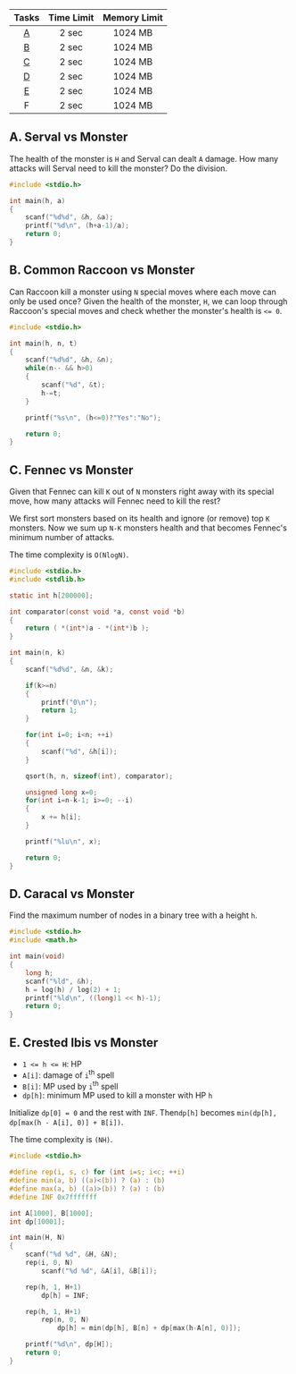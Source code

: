
| Tasks | Time Limit | Memory Limit |
|:-:|:-:|:-:|
|[A](#A)|2 sec|1024 MB|
|[B](#B)|2 sec|1024 MB|
|[C](#C)|2 sec|1024 MB|
|[D](#D)|2 sec|1024 MB|
|[E](#E)|2 sec|1024 MB|
|F|2 sec|1024 MB|

<div class="divider"></div>

## A. Serval vs Monster<a id="A"></a>
The health of the monster is `H` and Serval can dealt `A` damage.
How many attacks will Serval need to kill the monster? Do the division.

```c
#include <stdio.h>

int main(h, a)
{
    scanf("%d%d", &h, &a);
    printf("%d\n", (h+a-1)/a);
    return 0;
}
```

<div class="divider"></div>

## B. Common Raccoon vs Monster <a id="B"></a>

Can Raccoon kill a monster using `N` special moves where each move can only be used once?
Given the health of the monster, `H`, we can loop through Raccoon's special moves and 
check whether the monster's health is `<= 0`.

```c
#include <stdio.h>

int main(h, n, t)
{
    scanf("%d%d", &h, &n);
    while(n-- && h>0)
    {
        scanf("%d", &t);
        h-=t;
    }

    printf("%s\n", (h<=0)?"Yes":"No");

    return 0;
}
```

<div class="divider"></div>

## C. Fennec vs Monster <a id="C"></a>
Given that Fennec can kill `K` out of `N` monsters right away with its special move, 
how many attacks will Fennec need to kill the rest?

We first sort monsters based on its health and ignore (or remove) top `K` monsters.
Now we sum up `N-K` monsters health and that becomes Fennec's minimum number of attacks.

The time complexity is `O(NlogN)`.

```c
#include <stdio.h>
#include <stdlib.h>

static int h[200000];

int comparator(const void *a, const void *b)
{
    return ( *(int*)a - *(int*)b );
}

int main(n, k)
{
    scanf("%d%d", &n, &k);

    if(k>=n) 
    {
        printf("0\n");
        return 1;
    }

    for(int i=0; i<n; ++i)
    {
        scanf("%d", &h[i]);
    }

    qsort(h, n, sizeof(int), comparator);

    unsigned long x=0;
    for(int i=n-k-1; i>=0; --i)
    {
        x += h[i];
    }

    printf("%lu\n", x);

    return 0;
}
```

<div class="divider"></div>

## D. Caracal vs Monster <a id="D"></a>

Find the maximum number of nodes in a binary tree with a height `h`.

```c
#include <stdio.h>
#include <math.h>

int main(void)
{
    long h;
    scanf("%ld", &h);
    h = log(h) / log(2) + 1;
    printf("%ld\n", ((long)1 << h)-1);
    return 0;
}
```

<div class="divider"></div>

## E. Crested Ibis vs Monster <a id="E"></a>  

- `1 <= h <= H`: HP
- `A[i]`: damage of `i`<sup>th</sup> spell
- `B[i]`: MP used by `i`<sup>th</sup> spell
- `dp[h]`: minimum MP used to kill a monster with HP `h`

Initialize `dp[0] = 0` and the rest with `INF`. 
Then`dp[h]` becomes `min(dp[h], dp[max(h - A[i], 0)] + B[i])`.

The time complexity is `(NH)`.

```c
#include <stdio.h>

#define rep(i, s, c) for (int i=s; i<c; ++i)
#define min(a, b) ((a)<(b)) ? (a) : (b)
#define max(a, b) ((a)>(b)) ? (a) : (b)
#define INF 0x7fffffff

int A[1000], B[1000];
int dp[10001];

int main(H, N)
{
    scanf("%d %d", &H, &N);
    rep(i, 0, N)
        scanf("%d %d", &A[i], &B[i]);

    rep(h, 1, H+1)
        dp[h] = INF;

    rep(h, 1, H+1)
        rep(n, 0, N)
            dp[h] = min(dp[h], B[n] + dp[max(h-A[n], 0)]);

    printf("%d\n", dp[H]);
    return 0;
}
```